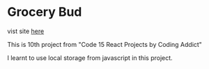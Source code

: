 # Grocery Bud

vist site [here](https://grocery-bud-pank.netlify.app/)

This is 10th project from "Code 15 React Projects by Coding Addict"

I learnt to use local storage from javascript in this project.

